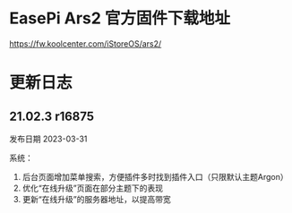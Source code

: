# EasePi Ars2 官方固件下载地址
https://fw.koolcenter.com/iStoreOS/ars2/

# 更新日志
## 21.02.3 r16875
发布日期 2023-03-31

系统：

1. 后台页面增加菜单搜索，方便插件多时找到插件入口（只限默认主题Argon）
2. 优化“在线升级”页面在部分主题下的表现
3. 更新“在线升级”的服务器地址，以提高带宽
